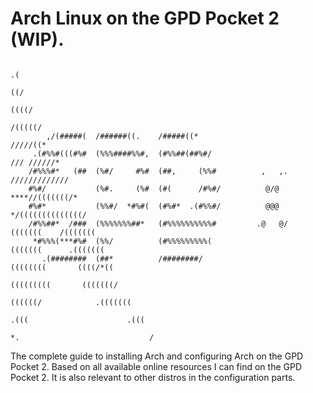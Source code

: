 # Arch Linux on the GPD Pocket 2 (WIP).                                                                                                                     
                                                                                             .(                        
                                                                                             ((/                       
                                                                                            ((((/                      
                                                                                           /(((((/                     
            ,/(#####(  /######((.    /#####((*                                             /////((*                    
         .(#%%#(((#%#  (%%%####%%#,  (#%%##(##%#/                                        /// //////*                   
        /#%%%#*   (##  (%#/     #%#  (##,     (%%#          ,   ,.                      /////////////                  
        #%#/           (%#.     (%#  (#(      /#%#/          @/@                       ****//(((((((/*                 
        #%#*           (%%#/  *#%#(  (#%#*  .(#%%#/          @@@                      */((((((((((((((/                
        /#%%##*  /###  (%%%%%%%##*   (#%%%%%%%%%%#         .@   @/                   (((((((    /(((((((               
         *#%%%(***#%#  (%%/          (#%%%%%%%%%(                                   (((((((      .(((((((              
           .(########  (##*          /########/                                    ((((((((       ((((/*((             
                                                                                  (((((((((       (((((((/             
                                                                                 ((((((/            .(((((((           
                                                                               .(((                      .(((          
                                                                              *.                             /         
 
The complete guide to installing Arch and configuring Arch on the GPD Pocket 2.
Based on all available online resources I can find on the GPD Pocket 2.
It is also relevant to other distros in the configuration parts.
